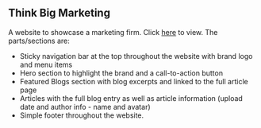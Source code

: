 ## Think Big Marketing

A website to showcase a marketing firm. Click [here][website] to view. The parts/sections are:

- Sticky navigation bar at the top throughout the website with brand logo and menu items 
- Hero section to highlight the brand and a call-to-action button
- Featured Blogs section with blog excerpts and linked to the full article page
- Articles with the full blog entry as well as article information (upload date and author info - name and avatar)
- Simple footer throughout the website.

[website]:https://itsmordecai.github.io/think-big-marketing/
